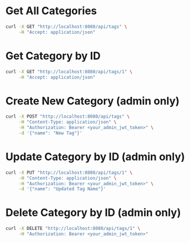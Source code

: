 # Get All Categories

```bash
curl -X GET "http://localhost:8080/api/tags" \
     -H "Accept: application/json"
```

# Get Category by ID

```bash
curl -X GET "http://localhost:8080/api/tags/1" \
     -H "Accept: application/json"
```

# Create New Category (admin only)

```bash
curl -X POST "http://localhost:8080/api/tags" \
     -H "Content-Type: application/json" \
     -H "Authorization: Bearer <your_admin_jwt_token>" \
     -d '{"name": "New Tag"}'
```

# Update Category by ID (admin only)

```bash
curl -X PUT "http://localhost:8080/api/tags/1" \
     -H "Content-Type: application/json" \
     -H "Authorization: Bearer <your_admin_jwt_token>" \
     -d '{"name": "Updated Tag Name"}'
```

# Delete Category by ID (admin only)

```bash
curl -X DELETE "http://localhost:8080/api/tags/1" \
     -H "Authorization: Bearer <your_admin_jwt_token>"
```
